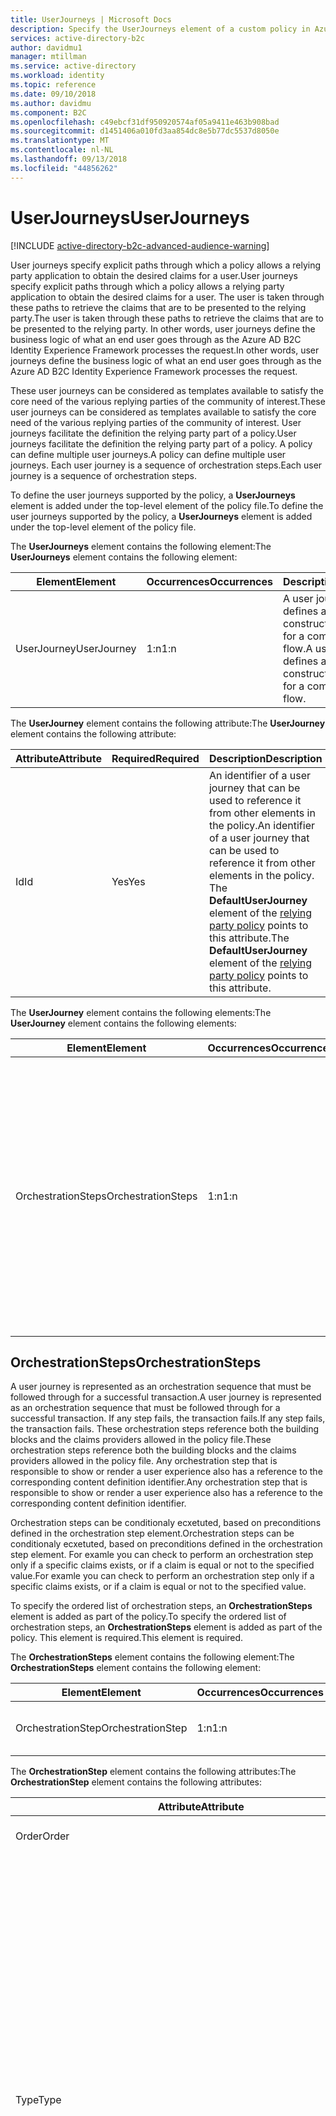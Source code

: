 ```yaml
---
title: UserJourneys | Microsoft Docs
description: Specify the UserJourneys element of a custom policy in Azure Active Directory B2C.
services: active-directory-b2c
author: davidmu1
manager: mtillman
ms.service: active-directory
ms.workload: identity
ms.topic: reference
ms.date: 09/10/2018
ms.author: davidmu
ms.component: B2C
ms.openlocfilehash: c49ebcf31df950920574af05a9411e463b908bad
ms.sourcegitcommit: d1451406a010fd3aa854dc8e5b77dc5537d8050e
ms.translationtype: MT
ms.contentlocale: nl-NL
ms.lasthandoff: 09/13/2018
ms.locfileid: "44856262"
---
```

# <a name="userjourneys"></a><span data-ttu-id="af818-103">UserJourneys</span><span class="sxs-lookup"><span data-stu-id="af818-103">UserJourneys</span></span>

[!INCLUDE [active-directory-b2c-advanced-audience-warning](../../includes/active-directory-b2c-advanced-audience-warning.md)]

<span data-ttu-id="af818-104">User journeys specify explicit paths through which a policy allows a relying party application to obtain the desired claims for a user.</span><span class="sxs-lookup"><span data-stu-id="af818-104">User journeys specify explicit paths through which a policy allows a relying party application to obtain the desired claims for a user.</span></span> <span data-ttu-id="af818-105">The user is taken through these paths to retrieve the claims that are to be presented to the relying party.</span><span class="sxs-lookup"><span data-stu-id="af818-105">The user is taken through these paths to retrieve the claims that are to be presented to the relying party.</span></span> <span data-ttu-id="af818-106">In other words, user journeys define the business logic of what an end user goes through as the Azure AD B2C Identity Experience Framework processes the request.</span><span class="sxs-lookup"><span data-stu-id="af818-106">In other words, user journeys define the business logic of what an end user goes through as the Azure AD B2C Identity Experience Framework processes the request.</span></span>

<span data-ttu-id="af818-107">These user journeys can be considered as templates available to satisfy the core need of the various replying parties of the community of interest.</span><span class="sxs-lookup"><span data-stu-id="af818-107">These user journeys can be considered as templates available to satisfy the core need of the various replying parties of the community of interest.</span></span> <span data-ttu-id="af818-108">User journeys facilitate the definition the relying party part of a policy.</span><span class="sxs-lookup"><span data-stu-id="af818-108">User journeys facilitate the definition the relying party part of a policy.</span></span> <span data-ttu-id="af818-109">A policy can define multiple user journeys.</span><span class="sxs-lookup"><span data-stu-id="af818-109">A policy can define multiple user journeys.</span></span> <span data-ttu-id="af818-110">Each user journey is a sequence of orchestration steps.</span><span class="sxs-lookup"><span data-stu-id="af818-110">Each user journey is a sequence of orchestration steps.</span></span>

<span data-ttu-id="af818-111">To define the user journeys supported by the policy, a **UserJourneys** element is added under the top-level element of the policy file.</span><span class="sxs-lookup"><span data-stu-id="af818-111">To define the user journeys supported by the policy, a **UserJourneys** element is added under the top-level element of the policy file.</span></span> 

<span data-ttu-id="af818-112">The **UserJourneys** element contains the following element:</span><span class="sxs-lookup"><span data-stu-id="af818-112">The **UserJourneys** element contains the following element:</span></span>

| <span data-ttu-id="af818-113">Element</span><span class="sxs-lookup"><span data-stu-id="af818-113">Element</span></span> | <span data-ttu-id="af818-114">Occurrences</span><span class="sxs-lookup"><span data-stu-id="af818-114">Occurrences</span></span> | <span data-ttu-id="af818-115">Description</span><span class="sxs-lookup"><span data-stu-id="af818-115">Description</span></span> |
| ------- | ----------- | ----------- |
| <span data-ttu-id="af818-116">UserJourney</span><span class="sxs-lookup"><span data-stu-id="af818-116">UserJourney</span></span> | <span data-ttu-id="af818-117">1:n</span><span class="sxs-lookup"><span data-stu-id="af818-117">1:n</span></span> | <span data-ttu-id="af818-118">A user journey that defines all of the constructs necessary for a complete user flow.</span><span class="sxs-lookup"><span data-stu-id="af818-118">A user journey that defines all of the constructs necessary for a complete user flow.</span></span> | 

<span data-ttu-id="af818-119">The **UserJourney** element contains the following attribute:</span><span class="sxs-lookup"><span data-stu-id="af818-119">The **UserJourney** element contains the following attribute:</span></span>

| <span data-ttu-id="af818-120">Attribute</span><span class="sxs-lookup"><span data-stu-id="af818-120">Attribute</span></span> | <span data-ttu-id="af818-121">Required</span><span class="sxs-lookup"><span data-stu-id="af818-121">Required</span></span> | <span data-ttu-id="af818-122">Description</span><span class="sxs-lookup"><span data-stu-id="af818-122">Description</span></span> |
| --------- | -------- | ----------- |
| <span data-ttu-id="af818-123">Id</span><span class="sxs-lookup"><span data-stu-id="af818-123">Id</span></span> | <span data-ttu-id="af818-124">Yes</span><span class="sxs-lookup"><span data-stu-id="af818-124">Yes</span></span> | <span data-ttu-id="af818-125">An identifier of a user journey that can be used to reference it from other elements in the policy.</span><span class="sxs-lookup"><span data-stu-id="af818-125">An identifier of a user journey that can be used to reference it from other elements in the policy.</span></span> <span data-ttu-id="af818-126">The **DefaultUserJourney** element of the [relying party policy](relyingparty.md) points to this attribute.</span><span class="sxs-lookup"><span data-stu-id="af818-126">The **DefaultUserJourney** element of the [relying party policy](relyingparty.md) points to this attribute.</span></span> |

<span data-ttu-id="af818-127">The **UserJourney** element contains the following elements:</span><span class="sxs-lookup"><span data-stu-id="af818-127">The **UserJourney** element contains the following elements:</span></span>

| <span data-ttu-id="af818-128">Element</span><span class="sxs-lookup"><span data-stu-id="af818-128">Element</span></span> | <span data-ttu-id="af818-129">Occurrences</span><span class="sxs-lookup"><span data-stu-id="af818-129">Occurrences</span></span> | <span data-ttu-id="af818-130">Description</span><span class="sxs-lookup"><span data-stu-id="af818-130">Description</span></span> |
| ------- | ----------- | ----------- |
| <span data-ttu-id="af818-131">OrchestrationSteps</span><span class="sxs-lookup"><span data-stu-id="af818-131">OrchestrationSteps</span></span> | <span data-ttu-id="af818-132">1:n</span><span class="sxs-lookup"><span data-stu-id="af818-132">1:n</span></span> | <span data-ttu-id="af818-133">An orchestration sequence that must be followed through for a successful transaction.</span><span class="sxs-lookup"><span data-stu-id="af818-133">An orchestration sequence that must be followed through for a successful transaction.</span></span> <span data-ttu-id="af818-134">Every user journey consists of an ordered list of orchestration steps that are executed in sequence.</span><span class="sxs-lookup"><span data-stu-id="af818-134">Every user journey consists of an ordered list of orchestration steps that are executed in sequence.</span></span> <span data-ttu-id="af818-135">If any step fails, the transaction fails.</span><span class="sxs-lookup"><span data-stu-id="af818-135">If any step fails, the transaction fails.</span></span> |

## <a name="orchestrationsteps"></a><span data-ttu-id="af818-136">OrchestrationSteps</span><span class="sxs-lookup"><span data-stu-id="af818-136">OrchestrationSteps</span></span>

<span data-ttu-id="af818-137">A user journey is represented as an orchestration sequence that must be followed through for a successful transaction.</span><span class="sxs-lookup"><span data-stu-id="af818-137">A user journey is represented as an orchestration sequence that must be followed through for a successful transaction.</span></span> <span data-ttu-id="af818-138">If any step fails, the transaction fails.</span><span class="sxs-lookup"><span data-stu-id="af818-138">If any step fails, the transaction fails.</span></span> <span data-ttu-id="af818-139">These orchestration steps reference both the building blocks and the claims providers allowed in the policy file.</span><span class="sxs-lookup"><span data-stu-id="af818-139">These orchestration steps reference both the building blocks and the claims providers allowed in the policy file.</span></span> <span data-ttu-id="af818-140">Any orchestration step that is responsible to show or render a user experience also has a reference to the corresponding content definition identifier.</span><span class="sxs-lookup"><span data-stu-id="af818-140">Any orchestration step that is responsible to show or render a user experience also has a reference to the corresponding content definition identifier.</span></span>

<span data-ttu-id="af818-141">Orchestration steps can be conditionaly ecxetuted, based on preconditions defined in the orchestration step element.</span><span class="sxs-lookup"><span data-stu-id="af818-141">Orchestration steps can be conditionaly ecxetuted, based on preconditions defined in the orchestration step element.</span></span> <span data-ttu-id="af818-142">For examle you can check to perform an orchestration step only if a specific claims exists, or if a claim is equal or not to the specified value.</span><span class="sxs-lookup"><span data-stu-id="af818-142">For examle you can check to perform an orchestration step only if a specific claims exists, or if a claim is equal or not to the specified value.</span></span> 


<span data-ttu-id="af818-143">To specify the ordered list of orchestration steps, an **OrchestrationSteps** element is added as part of the policy.</span><span class="sxs-lookup"><span data-stu-id="af818-143">To specify the ordered list of orchestration steps, an **OrchestrationSteps** element is added as part of the policy.</span></span> <span data-ttu-id="af818-144">This element is required.</span><span class="sxs-lookup"><span data-stu-id="af818-144">This element is required.</span></span>

<span data-ttu-id="af818-145">The **OrchestrationSteps** element contains the following element:</span><span class="sxs-lookup"><span data-stu-id="af818-145">The **OrchestrationSteps** element contains the following element:</span></span>

| <span data-ttu-id="af818-146">Element</span><span class="sxs-lookup"><span data-stu-id="af818-146">Element</span></span> | <span data-ttu-id="af818-147">Occurrences</span><span class="sxs-lookup"><span data-stu-id="af818-147">Occurrences</span></span> | <span data-ttu-id="af818-148">Description</span><span class="sxs-lookup"><span data-stu-id="af818-148">Description</span></span> |
| ------- | ----------- | ----------- |
| <span data-ttu-id="af818-149">OrchestrationStep</span><span class="sxs-lookup"><span data-stu-id="af818-149">OrchestrationStep</span></span> | <span data-ttu-id="af818-150">1:n</span><span class="sxs-lookup"><span data-stu-id="af818-150">1:n</span></span> | <span data-ttu-id="af818-151">An ordered orchestration step.</span><span class="sxs-lookup"><span data-stu-id="af818-151">An ordered orchestration step.</span></span> | 

<span data-ttu-id="af818-152">The **OrchestrationStep** element contains the following attributes:</span><span class="sxs-lookup"><span data-stu-id="af818-152">The **OrchestrationStep** element contains the following attributes:</span></span>

| <span data-ttu-id="af818-153">Attribute</span><span class="sxs-lookup"><span data-stu-id="af818-153">Attribute</span></span> | <span data-ttu-id="af818-154">Required</span><span class="sxs-lookup"><span data-stu-id="af818-154">Required</span></span> | <span data-ttu-id="af818-155">Description</span><span class="sxs-lookup"><span data-stu-id="af818-155">Description</span></span> |
| --------- | -------- | ----------- |
| <span data-ttu-id="af818-156">Order</span><span class="sxs-lookup"><span data-stu-id="af818-156">Order</span></span> | <span data-ttu-id="af818-157">Yes</span><span class="sxs-lookup"><span data-stu-id="af818-157">Yes</span></span> | <span data-ttu-id="af818-158">The order of the orchestration steps.</span><span class="sxs-lookup"><span data-stu-id="af818-158">The order of the orchestration steps.</span></span> | 
| <span data-ttu-id="af818-159">Type</span><span class="sxs-lookup"><span data-stu-id="af818-159">Type</span></span> | <span data-ttu-id="af818-160">Yes</span><span class="sxs-lookup"><span data-stu-id="af818-160">Yes</span></span> | <span data-ttu-id="af818-161">The type of the orchestration step.</span><span class="sxs-lookup"><span data-stu-id="af818-161">The type of the orchestration step.</span></span> <span data-ttu-id="af818-162">Possible values:</span><span class="sxs-lookup"><span data-stu-id="af818-162">Possible values:</span></span> <ul><li><span data-ttu-id="af818-163">**ClaimsProviderSelection** - Indicates that the orchestration step presents various claims providers to the user to select one.</span><span class="sxs-lookup"><span data-stu-id="af818-163">**ClaimsProviderSelection** - Indicates that the orchestration step presents various claims providers to the user to select one.</span></span></li><li><span data-ttu-id="af818-164">**CombinedSignInAndSignUp** - Indicates that the orchestration step presents a combined social provider sign-in and local account sign-up page.</span><span class="sxs-lookup"><span data-stu-id="af818-164">**CombinedSignInAndSignUp** - Indicates that the orchestration step presents a combined social provider sign-in and local account sign-up page.</span></span></li><li><span data-ttu-id="af818-165">**ClaimsExchange** - Indicates that the orchestration step exchanges claims with a claims provider.</span><span class="sxs-lookup"><span data-stu-id="af818-165">**ClaimsExchange** - Indicates that the orchestration step exchanges claims with a claims provider.</span></span></li><li><span data-ttu-id="af818-166">**SendClaims** - Indicates that the orchestration step sends the claims to the relying party with a token issued by a claims issuer.</span><span class="sxs-lookup"><span data-stu-id="af818-166">**SendClaims** - Indicates that the orchestration step sends the claims to the relying party with a token issued by a claims issuer.</span></span></li></ul> | 
| <span data-ttu-id="af818-167">ContentDefinitionReferenceId</span><span class="sxs-lookup"><span data-stu-id="af818-167">ContentDefinitionReferenceId</span></span> | <span data-ttu-id="af818-168">No</span><span class="sxs-lookup"><span data-stu-id="af818-168">No</span></span> | <span data-ttu-id="af818-169">The identifier of the [content definition](contentdefinitions.md) associated with this orchestration step.</span><span class="sxs-lookup"><span data-stu-id="af818-169">The identifier of the [content definition](contentdefinitions.md) associated with this orchestration step.</span></span> <span data-ttu-id="af818-170">Usually the content definition reference identifier is defined in the self-asserted technical profile.</span><span class="sxs-lookup"><span data-stu-id="af818-170">Usually the content definition reference identifier is defined in the self-asserted technical profile.</span></span> <span data-ttu-id="af818-171">But, there are some cases when Azure AD B2C needs to display something without a technical profile.</span><span class="sxs-lookup"><span data-stu-id="af818-171">But, there are some cases when Azure AD B2C needs to display something without a technical profile.</span></span> <span data-ttu-id="af818-172">There are two examples, if the type of the orchestration step is one of follwing: `ClaimsProviderSelection` or  `CombinedSignInAndSignUp`.</span><span class="sxs-lookup"><span data-stu-id="af818-172">There are two examples, if the type of the orchestration step is one of follwing: `ClaimsProviderSelection` or  `CombinedSignInAndSignUp`.</span></span> <span data-ttu-id="af818-173">Azure AD B2C needs to display the identity provider selection without having a technical profile.</span><span class="sxs-lookup"><span data-stu-id="af818-173">Azure AD B2C needs to display the identity provider selection without having a technical profile.</span></span> | 
| <span data-ttu-id="af818-174">CpimIssuerTechnicalProfileReferenceId</span><span class="sxs-lookup"><span data-stu-id="af818-174">CpimIssuerTechnicalProfileReferenceId</span></span> | <span data-ttu-id="af818-175">No</span><span class="sxs-lookup"><span data-stu-id="af818-175">No</span></span> | <span data-ttu-id="af818-176">The type of the orchestration step is `SendClaims`.</span><span class="sxs-lookup"><span data-stu-id="af818-176">The type of the orchestration step is `SendClaims`.</span></span> <span data-ttu-id="af818-177">This property defines the technical profile identifier of the claims provider that issues the token for the relying party.</span><span class="sxs-lookup"><span data-stu-id="af818-177">This property defines the technical profile identifier of the claims provider that issues the token for the relying party.</span></span>  <span data-ttu-id="af818-178">If absent, no relying party token is created.</span><span class="sxs-lookup"><span data-stu-id="af818-178">If absent, no relying party token is created.</span></span> |


<span data-ttu-id="af818-179">The **OrchestrationStep** element can contain the following elements:</span><span class="sxs-lookup"><span data-stu-id="af818-179">The **OrchestrationStep** element can contain the following elements:</span></span>

| <span data-ttu-id="af818-180">Element</span><span class="sxs-lookup"><span data-stu-id="af818-180">Element</span></span> | <span data-ttu-id="af818-181">Occurrences</span><span class="sxs-lookup"><span data-stu-id="af818-181">Occurrences</span></span> | <span data-ttu-id="af818-182">Description</span><span class="sxs-lookup"><span data-stu-id="af818-182">Description</span></span> |
| ------- | ----------- | ----------- | 
| <span data-ttu-id="af818-183">Preconditions</span><span class="sxs-lookup"><span data-stu-id="af818-183">Preconditions</span></span> | <span data-ttu-id="af818-184">0:n</span><span class="sxs-lookup"><span data-stu-id="af818-184">0:n</span></span> | <span data-ttu-id="af818-185">A list of preconditions that must be satisfied for the orchestration step to execute.</span><span class="sxs-lookup"><span data-stu-id="af818-185">A list of preconditions that must be satisfied for the orchestration step to execute.</span></span> | 
| <span data-ttu-id="af818-186">ClaimsProviderSelections</span><span class="sxs-lookup"><span data-stu-id="af818-186">ClaimsProviderSelections</span></span> | <span data-ttu-id="af818-187">0:n</span><span class="sxs-lookup"><span data-stu-id="af818-187">0:n</span></span> | <span data-ttu-id="af818-188">A list of claims provider selections for the orchestration step.</span><span class="sxs-lookup"><span data-stu-id="af818-188">A list of claims provider selections for the orchestration step.</span></span> | 
| <span data-ttu-id="af818-189">ClaimsExchanges</span><span class="sxs-lookup"><span data-stu-id="af818-189">ClaimsExchanges</span></span> | <span data-ttu-id="af818-190">0:n</span><span class="sxs-lookup"><span data-stu-id="af818-190">0:n</span></span> | <span data-ttu-id="af818-191">A list of claims exchanges for the orchestration step.</span><span class="sxs-lookup"><span data-stu-id="af818-191">A list of claims exchanges for the orchestration step.</span></span> | 

#### <a name="preconditions"></a><span data-ttu-id="af818-192">Preconditions</span><span class="sxs-lookup"><span data-stu-id="af818-192">Preconditions</span></span>

<span data-ttu-id="af818-193">The **Preconditions** element contains the following element:</span><span class="sxs-lookup"><span data-stu-id="af818-193">The **Preconditions** element contains the following element:</span></span>

| <span data-ttu-id="af818-194">Element</span><span class="sxs-lookup"><span data-stu-id="af818-194">Element</span></span> | <span data-ttu-id="af818-195">Occurrences</span><span class="sxs-lookup"><span data-stu-id="af818-195">Occurrences</span></span> | <span data-ttu-id="af818-196">Description</span><span class="sxs-lookup"><span data-stu-id="af818-196">Description</span></span> |
| ------- | ----------- | ----------- | 
| <span data-ttu-id="af818-197">Precondition</span><span class="sxs-lookup"><span data-stu-id="af818-197">Precondition</span></span> | <span data-ttu-id="af818-198">0:n</span><span class="sxs-lookup"><span data-stu-id="af818-198">0:n</span></span> | <span data-ttu-id="af818-199">Depending on the technical profile being used, either redirects the client according to the claims provider selection or makes a server call to exchange claims.</span><span class="sxs-lookup"><span data-stu-id="af818-199">Depending on the technical profile being used, either redirects the client according to the claims provider selection or makes a server call to exchange claims.</span></span> | 


##### <a name="precondition"></a><span data-ttu-id="af818-200">Precondition</span><span class="sxs-lookup"><span data-stu-id="af818-200">Precondition</span></span>

<span data-ttu-id="af818-201">The **Precondition** element contains the following attribute:</span><span class="sxs-lookup"><span data-stu-id="af818-201">The **Precondition** element contains the following attribute:</span></span>

| <span data-ttu-id="af818-202">Attribute</span><span class="sxs-lookup"><span data-stu-id="af818-202">Attribute</span></span> | <span data-ttu-id="af818-203">Required</span><span class="sxs-lookup"><span data-stu-id="af818-203">Required</span></span> | <span data-ttu-id="af818-204">Description</span><span class="sxs-lookup"><span data-stu-id="af818-204">Description</span></span> |
| --------- | -------- | ----------- |
| <span data-ttu-id="af818-205">Type</span><span class="sxs-lookup"><span data-stu-id="af818-205">Type</span></span> | <span data-ttu-id="af818-206">Yes</span><span class="sxs-lookup"><span data-stu-id="af818-206">Yes</span></span> | <span data-ttu-id="af818-207">The type of check or query to perform for this precondition.</span><span class="sxs-lookup"><span data-stu-id="af818-207">The type of check or query to perform for this precondition.</span></span> <span data-ttu-id="af818-208">The value can be **ClaimsExist**, which specifies that the actions should be performed if the specified claims exist in the user's current claim set, or **ClaimEquals**, which specifies that the actions should be performed if the specified claim exists and its value is equal to the specified value.</span><span class="sxs-lookup"><span data-stu-id="af818-208">The value can be **ClaimsExist**, which specifies that the actions should be performed if the specified claims exist in the user's current claim set, or **ClaimEquals**, which specifies that the actions should be performed if the specified claim exists and its value is equal to the specified value.</span></span> |
| <span data-ttu-id="af818-209">ExecuteActionsIf</span><span class="sxs-lookup"><span data-stu-id="af818-209">ExecuteActionsIf</span></span> | <span data-ttu-id="af818-210">Yes</span><span class="sxs-lookup"><span data-stu-id="af818-210">Yes</span></span> | <span data-ttu-id="af818-211">Use a true or false test to decide if the actions in the precondition should be performed.</span><span class="sxs-lookup"><span data-stu-id="af818-211">Use a true or false test to decide if the actions in the precondition should be performed.</span></span> | 

<span data-ttu-id="af818-212">The **Precondition** elements contains the following elements:</span><span class="sxs-lookup"><span data-stu-id="af818-212">The **Precondition** elements contains the following elements:</span></span>

| <span data-ttu-id="af818-213">Element</span><span class="sxs-lookup"><span data-stu-id="af818-213">Element</span></span> | <span data-ttu-id="af818-214">Occurrences</span><span class="sxs-lookup"><span data-stu-id="af818-214">Occurrences</span></span> | <span data-ttu-id="af818-215">Description</span><span class="sxs-lookup"><span data-stu-id="af818-215">Description</span></span> |
| ------- | ----------- | ----------- |
| <span data-ttu-id="af818-216">Value</span><span class="sxs-lookup"><span data-stu-id="af818-216">Value</span></span> | <span data-ttu-id="af818-217">1:n</span><span class="sxs-lookup"><span data-stu-id="af818-217">1:n</span></span> | <span data-ttu-id="af818-218">A ClaimTypeReferenceId to be queried for.</span><span class="sxs-lookup"><span data-stu-id="af818-218">A ClaimTypeReferenceId to be queried for.</span></span> <span data-ttu-id="af818-219">Another value element contains the value to be checked.</span><span class="sxs-lookup"><span data-stu-id="af818-219">Another value element contains the value to be checked.</span></span></li></ul>|
| <span data-ttu-id="af818-220">Action</span><span class="sxs-lookup"><span data-stu-id="af818-220">Action</span></span> | <span data-ttu-id="af818-221">1:1</span><span class="sxs-lookup"><span data-stu-id="af818-221">1:1</span></span> | <span data-ttu-id="af818-222">The action that should be performed if the precondition check within an orchestration step is true.</span><span class="sxs-lookup"><span data-stu-id="af818-222">The action that should be performed if the precondition check within an orchestration step is true.</span></span> <span data-ttu-id="af818-223">If the value of the `Action` is set to `SkipThisOrchestrationStep`, the associated `OrchestrationStep` should not be executed.</span><span class="sxs-lookup"><span data-stu-id="af818-223">If the value of the `Action` is set to `SkipThisOrchestrationStep`, the associated `OrchestrationStep` should not be executed.</span></span> | 

### <a name="preconditions-examples"></a><span data-ttu-id="af818-224">Preconditions examples</span><span class="sxs-lookup"><span data-stu-id="af818-224">Preconditions examples</span></span>

<span data-ttu-id="af818-225">The following preconditions checks whether the user's objectId exists.</span><span class="sxs-lookup"><span data-stu-id="af818-225">The following preconditions checks whether the user's objectId exists.</span></span> <span data-ttu-id="af818-226">In the user journey, the user has selected to sign in using local account.</span><span class="sxs-lookup"><span data-stu-id="af818-226">In the user journey, the user has selected to sign in using local account.</span></span> <span data-ttu-id="af818-227">If the objectId exists, skip this orchestration step.</span><span class="sxs-lookup"><span data-stu-id="af818-227">If the objectId exists, skip this orchestration step.</span></span>

```XML
<OrchestrationStep Order="2" Type="ClaimsExchange">
  <Preconditions>
    <Precondition Type="ClaimsExist" ExecuteActionsIf="true">
      <Value>objectId</Value>
      <Action>SkipThisOrchestrationStep</Action>
    </Precondition>
  </Preconditions>
  <ClaimsExchanges>
    <ClaimsExchange Id="FacebookExchange" TechnicalProfileReferenceId="Facebook-OAUTH" />
    <ClaimsExchange Id="SignUpWithLogonEmailExchange" TechnicalProfileReferenceId="LocalAccountSignUpWithLogonEmail" />
  </ClaimsExchanges>
</OrchestrationStep>
```

<span data-ttu-id="af818-228">The following preconditions checks whether the user signed in with a social account.</span><span class="sxs-lookup"><span data-stu-id="af818-228">The following preconditions checks whether the user signed in with a social account.</span></span> <span data-ttu-id="af818-229">An attempt is made to find the user account in the directory.</span><span class="sxs-lookup"><span data-stu-id="af818-229">An attempt is made to find the user account in the directory.</span></span> <span data-ttu-id="af818-230">If the user signs in or signs up with a local account skip, this orchestration step.</span><span class="sxs-lookup"><span data-stu-id="af818-230">If the user signs in or signs up with a local account skip, this orchestration step.</span></span>

```XML
<OrchestrationStep Order="3" Type="ClaimsExchange">
  <Preconditions>
    <Precondition Type="ClaimEquals" ExecuteActionsIf="true">
      <Value>authenticationSource</Value>
      <Value>localAccountAuthentication</Value>
      <Action>SkipThisOrchestrationStep</Action>
    </Precondition>
  </Preconditions>
  <ClaimsExchanges>
    <ClaimsExchange Id="AADUserReadUsingAlternativeSecurityId" TechnicalProfileReferenceId="AAD-UserReadUsingAlternativeSecurityId-NoError" />
  </ClaimsExchanges>
</OrchestrationStep>
```

<span data-ttu-id="af818-231">Preconditions can check multiple preconditions.</span><span class="sxs-lookup"><span data-stu-id="af818-231">Preconditions can check multiple preconditions.</span></span> <span data-ttu-id="af818-232">The following example checks whether 'objectId' or 'email' exists.</span><span class="sxs-lookup"><span data-stu-id="af818-232">The following example checks whether 'objectId' or 'email' exists.</span></span> <span data-ttu-id="af818-233">If the first condition is true, The journey skips to the next orchestration step.</span><span class="sxs-lookup"><span data-stu-id="af818-233">If the first condition is true, The journey skips to the next orchestration step.</span></span>

```XML
<OrchestrationStep Order="4" Type="ClaimsExchange">
  <Preconditions>
  <Precondition Type="ClaimsExist" ExecuteActionsIf="true">
      <Value>objectId</Value>
      <Action>SkipThisOrchestrationStep</Action>
    </Precondition>
    <Precondition Type="ClaimsExist" ExecuteActionsIf="true">
      <Value>email</Value>
      <Action>SkipThisOrchestrationStep</Action>
    </Precondition>
  </Preconditions>      
  <ClaimsExchanges>
    <ClaimsExchange Id="SelfAsserted-SocialEmail" TechnicalProfileReferenceId="SelfAsserted-SocialEmail" />
  </ClaimsExchanges>
</OrchestrationStep>
```

## <a name="claimsproviderselection"></a><span data-ttu-id="af818-234">ClaimsProviderSelection</span><span class="sxs-lookup"><span data-stu-id="af818-234">ClaimsProviderSelection</span></span>

<span data-ttu-id="af818-235">An orchestration step of type `ClaimsProviderSelection` or `CombinedSignInAndSignUp` may contain a list of claims providers that a user can sign in with.</span><span class="sxs-lookup"><span data-stu-id="af818-235">An orchestration step of type `ClaimsProviderSelection` or `CombinedSignInAndSignUp` may contain a list of claims providers that a user can sign in with.</span></span> <span data-ttu-id="af818-236">The order of the elements inside the `ClaimsProviderSelections` elements controls the order of the identity providers presented to the user.</span><span class="sxs-lookup"><span data-stu-id="af818-236">The order of the elements inside the `ClaimsProviderSelections` elements controls the order of the identity providers presented to the user.</span></span>

<span data-ttu-id="af818-237">The **ClaimsProviderSelection** element contains the following element:</span><span class="sxs-lookup"><span data-stu-id="af818-237">The **ClaimsProviderSelection** element contains the following element:</span></span>

| <span data-ttu-id="af818-238">Element</span><span class="sxs-lookup"><span data-stu-id="af818-238">Element</span></span> | <span data-ttu-id="af818-239">Occurrences</span><span class="sxs-lookup"><span data-stu-id="af818-239">Occurrences</span></span> | <span data-ttu-id="af818-240">Description</span><span class="sxs-lookup"><span data-stu-id="af818-240">Description</span></span> |
| ------- | ----------- | ----------- |
| <span data-ttu-id="af818-241">ClaimsProviderSelection</span><span class="sxs-lookup"><span data-stu-id="af818-241">ClaimsProviderSelection</span></span> | <span data-ttu-id="af818-242">0:n</span><span class="sxs-lookup"><span data-stu-id="af818-242">0:n</span></span> | <span data-ttu-id="af818-243">Provides the list of claims providers that can be selected.</span><span class="sxs-lookup"><span data-stu-id="af818-243">Provides the list of claims providers that can be selected.</span></span>|

<span data-ttu-id="af818-244">The **ClaimsProviderSelection** element contains the following attributes:</span><span class="sxs-lookup"><span data-stu-id="af818-244">The **ClaimsProviderSelection** element contains the following attributes:</span></span> 

| <span data-ttu-id="af818-245">Attribute</span><span class="sxs-lookup"><span data-stu-id="af818-245">Attribute</span></span> | <span data-ttu-id="af818-246">Required</span><span class="sxs-lookup"><span data-stu-id="af818-246">Required</span></span> | <span data-ttu-id="af818-247">Description</span><span class="sxs-lookup"><span data-stu-id="af818-247">Description</span></span> |
| --------- | -------- | ----------- |
| <span data-ttu-id="af818-248">TargetClaimsExchangeId</span><span class="sxs-lookup"><span data-stu-id="af818-248">TargetClaimsExchangeId</span></span> | <span data-ttu-id="af818-249">No</span><span class="sxs-lookup"><span data-stu-id="af818-249">No</span></span> | <span data-ttu-id="af818-250">The identifier of the claims exchange, which is executed in the next orchestration step of the claims provider selection.</span><span class="sxs-lookup"><span data-stu-id="af818-250">The identifier of the claims exchange, which is executed in the next orchestration step of the claims provider selection.</span></span> <span data-ttu-id="af818-251">This attribute of the ValidationClaimsExchangeId attribute must be specified.</span><span class="sxs-lookup"><span data-stu-id="af818-251">This attribute of the ValidationClaimsExchangeId attribute must be specified.</span></span> | 
| <span data-ttu-id="af818-252">ValidationClaimsExchangeId</span><span class="sxs-lookup"><span data-stu-id="af818-252">ValidationClaimsExchangeId</span></span> | <span data-ttu-id="af818-253">No</span><span class="sxs-lookup"><span data-stu-id="af818-253">No</span></span> | <span data-ttu-id="af818-254">The identifier of the claims exchange, which is executed in the current orchestration step to validate the claims provider selection.</span><span class="sxs-lookup"><span data-stu-id="af818-254">The identifier of the claims exchange, which is executed in the current orchestration step to validate the claims provider selection.</span></span> <span data-ttu-id="af818-255">This attribute of the TargetClaimsExchangeId attribute must be specified.</span><span class="sxs-lookup"><span data-stu-id="af818-255">This attribute of the TargetClaimsExchangeId attribute must be specified.</span></span> |

### <a name="claimsproviderselection-example"></a><span data-ttu-id="af818-256">ClaimsProviderSelection example</span><span class="sxs-lookup"><span data-stu-id="af818-256">ClaimsProviderSelection example</span></span>

<span data-ttu-id="af818-257">In the following orchestration step, the user can choose to sign in with, Facebook, LinkIn, Twitter, Google, or a local account.</span><span class="sxs-lookup"><span data-stu-id="af818-257">In the following orchestration step, the user can choose to sign in with, Facebook, LinkIn, Twitter, Google, or a local account.</span></span> <span data-ttu-id="af818-258">If the user selects one of the social identity providers, the second orchestration step executes with the selected claim exchange specified in the `TargetClaimsExchangeId` attribute.</span><span class="sxs-lookup"><span data-stu-id="af818-258">If the user selects one of the social identity providers, the second orchestration step executes with the selected claim exchange specified in the `TargetClaimsExchangeId` attribute.</span></span> <span data-ttu-id="af818-259">The second orchestration step redirects the user to the social identity provider to complete the sign-in process.</span><span class="sxs-lookup"><span data-stu-id="af818-259">The second orchestration step redirects the user to the social identity provider to complete the sign-in process.</span></span> <span data-ttu-id="af818-260">If the user chooses to sign in with the local account, Azure AD B2C stays on the same orchestration step (the same sign-up page or sign-in page) and skips the second orchestration step.</span><span class="sxs-lookup"><span data-stu-id="af818-260">If the user chooses to sign in with the local account, Azure AD B2C stays on the same orchestration step (the same sign-up page or sign-in page) and skips the second orchestration step.</span></span>

```XML
<OrchestrationStep Order="1" Type="CombinedSignInAndSignUp" ContentDefinitionReferenceId="api.signuporsignin">
    <ClaimsProviderSelections>
    <ClaimsProviderSelection TargetClaimsExchangeId="FacebookExchange" />
    <ClaimsProviderSelection TargetClaimsExchangeId="LinkedInExchange" />
    <ClaimsProviderSelection TargetClaimsExchangeId="TwitterExchange" />
    <ClaimsProviderSelection TargetClaimsExchangeId="GoogleExchange" />
    <ClaimsProviderSelection ValidationClaimsExchangeId="LocalAccountSigninEmailExchange" />
    </ClaimsProviderSelections>
    <ClaimsExchanges>
    <ClaimsExchange Id="LocalAccountSigninEmailExchange" 
                    TechnicalProfileReferenceId="SelfAsserted-LocalAccountSignin-Email" />
    </ClaimsExchanges>
</OrchestrationStep>


<OrchestrationStep Order="2" Type="ClaimsExchange">
  <Preconditions>
    <Precondition Type="ClaimsExist" ExecuteActionsIf="true">
      <Value>objectId</Value>
      <Action>SkipThisOrchestrationStep</Action>
    </Precondition>
  </Preconditions>
  <ClaimsExchanges>
    <ClaimsExchange Id="FacebookExchange" TechnicalProfileReferenceId="Facebook-OAUTH" />
    <ClaimsExchange Id="SignUpWithLogonEmailExchange" TechnicalProfileReferenceId="LocalAccountSignUpWithLogonEmail" />
    <ClaimsExchange Id="GoogleExchange" TechnicalProfileReferenceId="Google-OAUTH" />
    <ClaimsExchange Id="LinkedInExchange" TechnicalProfileReferenceId="LinkedIn-OAUTH" />
    <ClaimsExchange Id="TwitterExchange" TechnicalProfileReferenceId="Twitter-OAUTH1" />
  </ClaimsExchanges>
</OrchestrationStep>
```

## <a name="claimsexchanges"></a><span data-ttu-id="af818-261">ClaimsExchanges</span><span class="sxs-lookup"><span data-stu-id="af818-261">ClaimsExchanges</span></span>

<span data-ttu-id="af818-262">The **ClaimsExchanges** element contains the following element:</span><span class="sxs-lookup"><span data-stu-id="af818-262">The **ClaimsExchanges** element contains the following element:</span></span>

| <span data-ttu-id="af818-263">Element</span><span class="sxs-lookup"><span data-stu-id="af818-263">Element</span></span> | <span data-ttu-id="af818-264">Occurrences</span><span class="sxs-lookup"><span data-stu-id="af818-264">Occurrences</span></span> | <span data-ttu-id="af818-265">Description</span><span class="sxs-lookup"><span data-stu-id="af818-265">Description</span></span> |
| ------- | ----------- | ----------- |
| <span data-ttu-id="af818-266">ClaimsExchange</span><span class="sxs-lookup"><span data-stu-id="af818-266">ClaimsExchange</span></span> | <span data-ttu-id="af818-267">0:n</span><span class="sxs-lookup"><span data-stu-id="af818-267">0:n</span></span> | <span data-ttu-id="af818-268">Depending on the technical profile being used, either redirects the client according to the ClaimsProviderSelection that was selected, or makes a server call to exchange claims.</span><span class="sxs-lookup"><span data-stu-id="af818-268">Depending on the technical profile being used, either redirects the client according to the ClaimsProviderSelection that was selected, or makes a server call to exchange claims.</span></span> | 

<span data-ttu-id="af818-269">The **ClaimsExchange** element contains the following attributes:</span><span class="sxs-lookup"><span data-stu-id="af818-269">The **ClaimsExchange** element contains the following attributes:</span></span>

| <span data-ttu-id="af818-270">Attribute</span><span class="sxs-lookup"><span data-stu-id="af818-270">Attribute</span></span> | <span data-ttu-id="af818-271">Required</span><span class="sxs-lookup"><span data-stu-id="af818-271">Required</span></span> | <span data-ttu-id="af818-272">Description</span><span class="sxs-lookup"><span data-stu-id="af818-272">Description</span></span> |
| --------- | -------- | ----------- |
| <span data-ttu-id="af818-273">Id</span><span class="sxs-lookup"><span data-stu-id="af818-273">Id</span></span> | <span data-ttu-id="af818-274">Yes</span><span class="sxs-lookup"><span data-stu-id="af818-274">Yes</span></span> | <span data-ttu-id="af818-275">An identifier of the claims exchange step.</span><span class="sxs-lookup"><span data-stu-id="af818-275">An identifier of the claims exchange step.</span></span> <span data-ttu-id="af818-276">The identifier is used to reference the claims exchange from a claims provider selection step in the policy.</span><span class="sxs-lookup"><span data-stu-id="af818-276">The identifier is used to reference the claims exchange from a claims provider selection step in the policy.</span></span> | 
| <span data-ttu-id="af818-277">TechnicalProfileReferenceId</span><span class="sxs-lookup"><span data-stu-id="af818-277">TechnicalProfileReferenceId</span></span> | <span data-ttu-id="af818-278">Yes</span><span class="sxs-lookup"><span data-stu-id="af818-278">Yes</span></span> | <span data-ttu-id="af818-279">The identifier of the technical profile that is to be executed.</span><span class="sxs-lookup"><span data-stu-id="af818-279">The identifier of the technical profile that is to be executed.</span></span> |
 
















